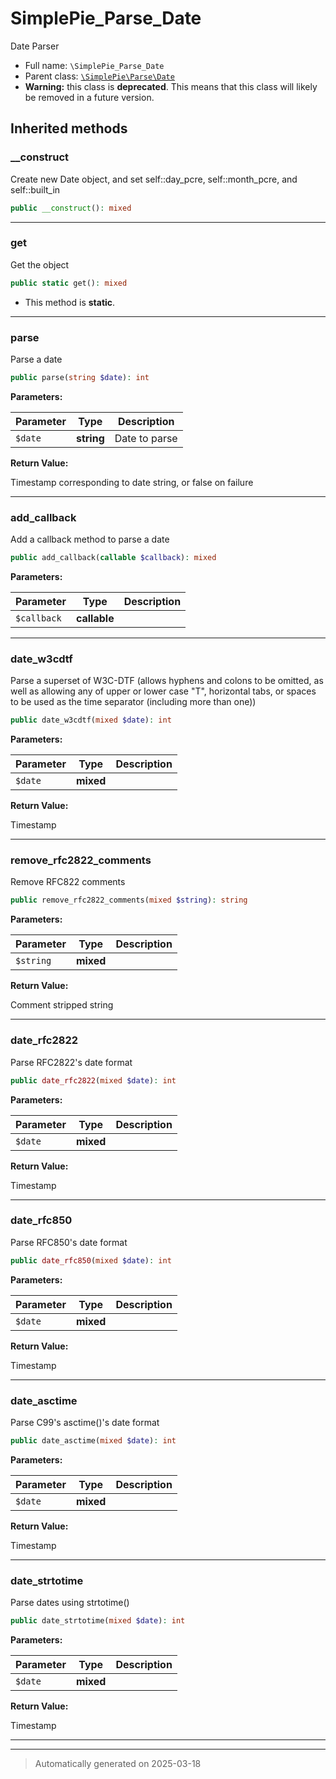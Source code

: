 
# SimplePie_Parse_Date

Date Parser



* Full name: `\SimplePie_Parse_Date`
* Parent class: [`\SimplePie\Parse\Date`](./SimplePie/Parse/Date.md)
* **Warning:** this class is **deprecated**. This means that this class will likely be removed in a future version.






## Inherited methods


### __construct

Create new Date object, and set self::day_pcre,
self::month_pcre, and self::built_in

```php
public __construct(): mixed
```












***

### get

Get the object

```php
public static get(): mixed
```



* This method is **static**.








***

### parse

Parse a date

```php
public parse(string $date): int
```








**Parameters:**

| Parameter | Type | Description |
|-----------|------|-------------|
| `$date` | **string** | Date to parse |


**Return Value:**

Timestamp corresponding to date string, or false on failure




***

### add_callback

Add a callback method to parse a date

```php
public add_callback(callable $callback): mixed
```








**Parameters:**

| Parameter | Type | Description |
|-----------|------|-------------|
| `$callback` | **callable** |  |





***

### date_w3cdtf

Parse a superset of W3C-DTF (allows hyphens and colons to be omitted, as
well as allowing any of upper or lower case "T", horizontal tabs, or
spaces to be used as the time separator (including more than one))

```php
public date_w3cdtf(mixed $date): int
```








**Parameters:**

| Parameter | Type | Description |
|-----------|------|-------------|
| `$date` | **mixed** |  |


**Return Value:**

Timestamp




***

### remove_rfc2822_comments

Remove RFC822 comments

```php
public remove_rfc2822_comments(mixed $string): string
```








**Parameters:**

| Parameter | Type | Description |
|-----------|------|-------------|
| `$string` | **mixed** |  |


**Return Value:**

Comment stripped string




***

### date_rfc2822

Parse RFC2822's date format

```php
public date_rfc2822(mixed $date): int
```








**Parameters:**

| Parameter | Type | Description |
|-----------|------|-------------|
| `$date` | **mixed** |  |


**Return Value:**

Timestamp




***

### date_rfc850

Parse RFC850's date format

```php
public date_rfc850(mixed $date): int
```








**Parameters:**

| Parameter | Type | Description |
|-----------|------|-------------|
| `$date` | **mixed** |  |


**Return Value:**

Timestamp




***

### date_asctime

Parse C99's asctime()'s date format

```php
public date_asctime(mixed $date): int
```








**Parameters:**

| Parameter | Type | Description |
|-----------|------|-------------|
| `$date` | **mixed** |  |


**Return Value:**

Timestamp




***

### date_strtotime

Parse dates using strtotime()

```php
public date_strtotime(mixed $date): int
```








**Parameters:**

| Parameter | Type | Description |
|-----------|------|-------------|
| `$date` | **mixed** |  |


**Return Value:**

Timestamp




***


***
> Automatically generated on 2025-03-18
